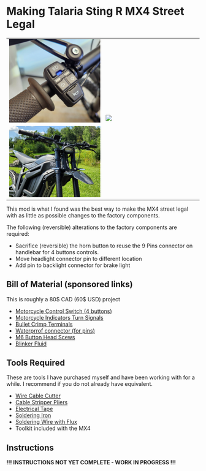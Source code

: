 # Making Talaria Sting R MX4 Street Legal #
<table>
  <tr>
    <td width="50%"><img src="https://github.com/technophreak/Talaria/blob/main/Mods/Street%20Legal/Images/20230728_161411.jpg"/></td>
    <td rowspan="2" width="50%"><img src="https://github.com/technophreak/Talaria/blob/main/Mods/Street%20Legal/Images/20230805_142205.jpg"/></td>
  </tr>
  <tr>
    <td width="50%"><img src="https://github.com/technophreak/Talaria/blob/main/Mods/Street%20Legal/Images/20230805_142148.jpg"/></td>
  </tr>
</table>

This mod is what I found was the best way to make the MX4 street legal with as little as possible changes to the factory components.

The following (reversible) alterations to the factory components are required:
* Sacrifice (reversible) the horn button to reuse the 9 Pins connector on handlebar for 4 buttons controls.
* Move headlight connector pin to different location
* Add pin to backlight connector for brake light

## Bill of Material (sponsored links) ##
This is roughly a 80$ CAD (60$ USD) project
* <a target="_blank" href="https://www.amazon.ca/dp/B093DDYNSB?psc=1&amp;ref=ppx_yo2ov_dt_b_product_details&_encoding=UTF8&tag=technophreak-20&linkCode=ur2&linkId=2af576b0baed22f1a1b484d783c10780&camp=15121&creative=330641">Motorcycle Control Switch (4 buttons)</a>
* <a target="_blank" href="https://www.amazon.ca/dp/B07SZDDZFJ?psc=1&amp;ref=ppx_yo2ov_dt_b_product_details&_encoding=UTF8&tag=technophreak-20&linkCode=ur2&linkId=e5fd6ae7a2e712bba7567f347521a7e4&camp=15121&creative=330641">Motorcycle Indicators Turn Signals</a>
* <a target="_blank" href="https://www.amazon.ca/120pcs-Connector-Terminal-Insulation-Motorcycle/dp/B07DJ1SFSZ/ref=sr_1_4?crid=DIA9UUU40WBM&amp;keywords=bullet+connectors+3.5mm&amp;qid=1690673450&amp;refinements=p_85%253A5690392011&amp;rnid=5690384011&amp;rps=1&amp;s=hi&amp;sprefix=bullet+connectors+3+5mm%252Ctools%252C68&amp;sr=1-4&_encoding=UTF8&tag=technophreak-20&linkCode=ur2&linkId=93a4bb1e2f7af0ebdf8bd5e432d7ff12&camp=15121&creative=330641">Bullet Crimp Terminals</a>
* <a target="_blank" href="https://www.amazon.ca/dp/B06XGV44T1?psc=1&amp;ref=ppx_yo2ov_dt_b_product_details&_encoding=UTF8&tag=technophreak-20&linkCode=ur2&linkId=9e7e26d01c370de33605a50f2bfa7bf1&camp=15121&creative=330641">Waterprrof connector (for pins)</a>
* <a target="_blank" href="https://www.amazon.ca/gp/product/B099PX13F8/ref=ewc_pr_img_1?smid=A1RXNZT4AK0KHN&amp;psc=1&_encoding=UTF8&tag=technophreak-20&linkCode=ur2&linkId=f8217574156e668a2d5c38af6e40d86e&camp=15121&creative=330641">M6 Button Head Scews</a>
* <a target="_blank" href="https://www.amazon.ca/gp/product/B0BB8ML814/ref=ewc_pr_img_7?smid=A1UC7EPQNR7LH4&amp;psc=1&_encoding=UTF8&tag=technophreak-20&linkCode=ur2&linkId=1eb142d4474285bdc0e15b08ca9e1e27&camp=15121&creative=330641">Blinker Fluid</a>

## Tools Required ##
These are tools I have purchased myself and have been working with for a while. I recommend if you do not already have equivalent.
* <a target="_blank" href="https://www.amazon.ca/gp/product/B07JL54N4X/ref=ppx_yo_dt_b_search_asin_image?ie=UTF8&amp;psc=1&_encoding=UTF8&tag=technophreak-20&linkCode=ur2&linkId=9a2ed095979bc96dce251a04c40ac231&camp=15121&creative=330641">Wire Cable Cutter</a>
* <a target="_blank" href="https://www.amazon.ca/gp/product/B07X48MKWR/ref=ppx_yo_dt_b_search_asin_title?ie=UTF8&amp;psc=1&_encoding=UTF8&tag=technophreak-20&linkCode=ur2&linkId=8c5f1b457e4fea82707fff06b9d1840e&camp=15121&creative=330641">Cable Stripper Pliers</a>
* <a target="_blank" href="https://www.amazon.ca/gp/product/B001AXD0EY/ref=ewc_pr_img_5?smid=A3DWYIK6Y9EEQB&amp;psc=1&_encoding=UTF8&tag=technophreak-20&linkCode=ur2&linkId=05e91342b484c071ce07225cf3ec970e&camp=15121&creative=330641">Electrical Tape</a>
* <a target="_blank" href="https://www.amazon.ca/gp/product/B0C1G8S3Z2/ref=ewc_pr_img_1?smid=A33KEXAIEXH1NV&amp;th=1&_encoding=UTF8&tag=technophreak-20&linkCode=ur2&linkId=a5547a6523e19a5f393c5c801dd15328&camp=15121&creative=330641">Soldering Iron</a>
* <a target="_blank" href="https://www.amazon.ca/gp/product/B0943TPRXK/ref=ewc_pr_img_1?smid=A2L1VF9N696CKB&amp;th=1&_encoding=UTF8&tag=technophreak-20&linkCode=ur2&linkId=d477bd19006876d7a9dd2a40ae01a22d&camp=15121&creative=330641">Soldering Wire with Flux</a>
* Toolkit included with the MX4

## Instructions ##
**!!! INSTRUCTIONS NOT YET COMPLETE - WORK IN PROGRESS !!!**
